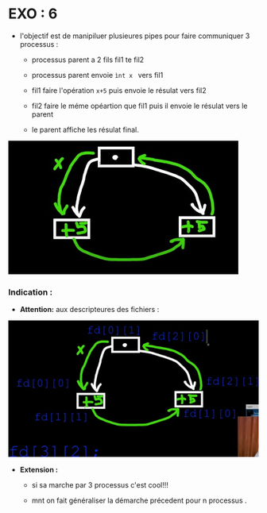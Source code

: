 # EXO : 6

- l'objectif est de manipiluer plusieures pipes pour faire communiquer 3 processus :

    - processus parent a 2 fils fil1 te fil2 

    - processus parent envoie `ìnt x ` vers fil1 

    - fil1 faire l'opération `x+5` puis envoie le résulat vers fil2 

    - fil2 faire le méme opéartion que fil1 puis il envoie le résulat vers le parent 

    - le parent affiche les résulat final.

![iamge](images/exo06.jpeg)


### Indication :

- **Attention:** aux descripteures des fichiers :

![iamge](images/desc.jpeg)


- **Extension :**

    - si sa marche par 3 processus c'est cool!!!

    - mnt on fait généraliser la démarche précedent pour n processus .